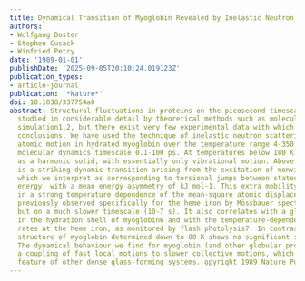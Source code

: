 ```yaml
---
title: Dynamical Transition of Myoglobin Revealed by Inelastic Neutron Scattering
authors:
- Wolfgang Doster
- Stephen Cusack
- Winfried Petry
date: '1989-01-01'
publishDate: '2025-09-05T20:10:24.019123Z'
publication_types:
- article-journal
publication: '*Nature*'
doi: 10.1038/337754a0
abstract: Structural fluctuations in proteins on the picosecond timescale have been
  studied in considerable detail by theoretical methods such as molecular dynamics
  simulation1,2, but there exist very few experimental data with which to test the
  conclusions. We have used the technique of inelastic neutron scattering to investigate
  atomic motion in hydrated myoglobin over the temperature range 4-350 K and on the
  molecular dynamics timescale 0.1-100 ps. At temperatures below 180 K myglobin behaves
  as a harmonic solid, with essentially only vibrational motion. Above 180 K there
  is a striking dynamic transition arising from the excitation of nonvibrational motion,
  which we interpret as corresponding to torsional jumps between states of different
  energy, with a mean energy asymmetry of kJ mol-1. This extra mobility is reflected
  in a strong temperature dependence of the mean-square atomic displacements, a phenomenon
  previously observed specifically for the heme iron by Mössbauer spectroscopy3-5,
  but on a much slower timescale (10-7 s). It also correlates with a glass-like transition
  in the hydration shell of myoglobin6 and with the temperature-dependence of ligand-binding
  rates at the heme iron, as monitored by flash photolysis7. In contrast, the crystal
  structure of myoglobin determined down to 80 K shows no significant structural transition8-10.
  The dynamical behaviour we find for myoglobin (and other globular proteins) suggests
  a coupling of fast local motions to slower collective motions, which is a characteristic
  feature of other dense glass-forming systems. o̧pyright 1989 Nature Publishing Group.
---
```

